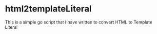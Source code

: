 # html2templateLiteral
This is a simple go script that I have written to convert HTML to Template Literal

